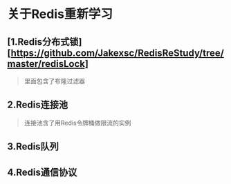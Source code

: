 # 关于Redis重新学习
## [1.Redis分布式锁][https://github.com/Jakexsc/RedisReStudy/tree/master/redisLock]
> 里面包含了布隆过滤器
## 2.Redis连接池
> 连接池含了用Redis令牌桶做限流的实例
## 3.Redis队列
## 4.Redis通信协议
